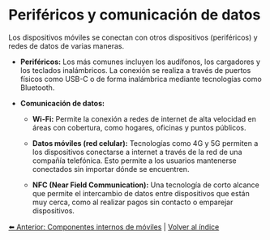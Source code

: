 # Periféricos y comunicación de datos
Los dispositivos móviles se conectan con otros dispositivos (periféricos) y redes de datos de varias maneras.

- **Periféricos:** Los más comunes incluyen los audífonos, los cargadores y los teclados inalámbricos. La conexión se realiza a través de puertos físicos como USB-C o de forma inalámbrica mediante tecnologías como Bluetooth.

- **Comunicación de datos:**

    - **Wi-Fi:** Permite la conexión a redes de internet de alta velocidad en áreas con cobertura, como hogares, oficinas y puntos públicos.

    - **Datos móviles (red celular):** Tecnologías como 4G y 5G permiten a los dispositivos conectarse a internet a través de la red de una compañía telefónica. Esto permite a los usuarios mantenerse conectados sin importar dónde se encuentren.

    - **NFC (Near Field Communication):** Una tecnología de corto alcance que permite el intercambio de datos entre dispositivos que están muy cerca, como al realizar pagos sin contacto o emparejar dispositivos.

[⬅️ Anterior: Componentes internos de móviles](ComponentesInternos.md) | [Volver al índice](../TablaDeContenidos.md)